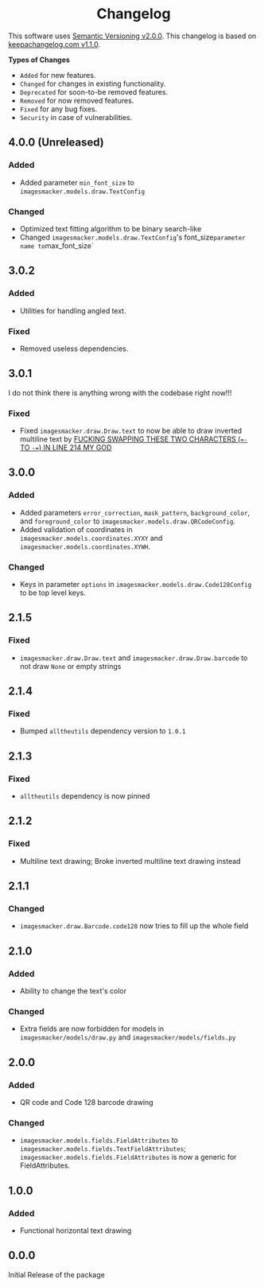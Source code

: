 <h1 align="center" style="font-weight: bold">
    Changelog
</h1>

This software uses [Semantic Versioning v2.0.0](https://semver.org/spec/v2.0.0.html). This changelog is based on [keepachangelog.com v1.1.0](https://keepachangelog.com/en/1.1.0/).

**Types of Changes**

- `Added` for new features.
- `Changed` for changes in existing functionality.
- `Deprecated` for soon-to-be removed features.
- `Removed` for now removed features.
- `Fixed` for any bug fixes.
- `Security` in case of vulnerabilities.

## 4.0.0 (Unreleased)

### Added

- Added parameter `min_font_size` to `imagesmacker.models.draw.TextConfig`

### Changed

- Optimized text fitting algorithm to be binary search-like
- Changed `imagesmacker.models.draw.TextConfig`'s font_size` parameter name to `max_font_size`

## 3.0.2

### Added

- Utilities for handling angled text.

### Fixed

- Removed useless dependencies.

## 3.0.1

I do not think there is anything wrong with the codebase right now!!!

### Fixed

- Fixed `imagesmacker.draw.Draw.text` to now be able to draw inverted multiline text by [FUCKING SWAPPING THESE TWO CHARACTERS (`=-` TO `-=`) IN LINE 214 MY GOD](https://github.com/whinee/imagesmacker/commit/0ea1b655fb59e1e61a0fc488560c867cfe2c3872#diff-cac509c2db6ab9619d324a7954ff1466e312219a0c4a7ee709462a97133b247a)

## 3.0.0

### Added

- Added parameters `error_correction`, `mask_pattern`, `background_color`, and `foreground_color` to `imagesmacker.models.draw.QRCodeConfig`.
- Added validation of coordinates in `imagesmacker.models.coordinates.XYXY` and `imagesmacker.models.coordinates.XYWH`.

### Changed

- Keys in parameter `options` in `imagesmacker.models.draw.Code128Config` to be top level keys.

## 2.1.5

### Fixed

- `imagesmacker.draw.Draw.text` and `imagesmacker.draw.Draw.barcode` to not draw `None` or empty strings

## 2.1.4

### Fixed

- Bumped `alltheutils` dependency version to `1.0.1`

## 2.1.3

### Fixed

- `alltheutils` dependency is now pinned

## 2.1.2

### Fixed

- Multiline text drawing; Broke inverted multiline text drawing instead

## 2.1.1

### Changed

- `imagesmacker.draw.Barcode.code128` now tries to fill up the whole field

## 2.1.0

### Added

- Ability to change the text's color

### Changed

- Extra fields are now forbidden for models in `imagesmacker/models/draw.py` and `imagesmacker/models/fields.py`

## 2.0.0

### Added

- QR code and Code 128 barcode drawing

### Changed

- `imagesmacker.models.fields.FieldAttributes` to `imagesmacker.models.fields.TextFieldAttributes`; `imagesmacker.models.fields.FieldAttributes` is now a generic for FieldAttributes.

## 1.0.0

### Added

- Functional horizontal text drawing

## 0.0.0

Initial Release of the package